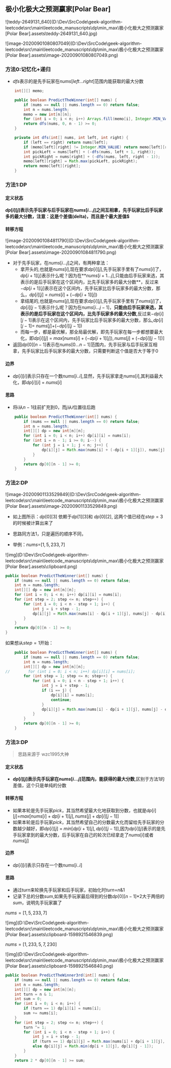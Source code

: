 ## 极小化极大之预测赢家[Polar Bear]





![teddy-2649131_640](D:\Dev\SrcCode\geek-algorithm-leetcode\src\main\leetcode_manuscripts\dp\min_max\极小化极大之预测赢家[Polar Bear].assets\teddy-2649131_640.jpg)

![image-20200901080807049](D:\Dev\SrcCode\geek-algorithm-leetcode\src\main\leetcode_manuscripts\dp\min_max\极小化极大之预测赢家[Polar Bear].assets\image-20200901080807049.png)

### 方法0:记忆化+递归

- $dfs$表示的是先手玩家在$nums[left...right]$范围内能获取的最大分数

```java
    int[][] memo;

    public boolean PredictTheWinner(int[] nums) {
        if (nums == null || nums.length == 0) return false;
        int n = nums.length;
        memo = new int[n][n];
        for (int i = 0; i < n; i++) Arrays.fill(memo[i], Integer.MIN_VALUE);
        return dfs(nums, 0, n - 1) >= 0;
    }

    private int dfs(int[] nums, int left, int right) {
        if (left == right) return nums[left];
        if (memo[left][right] != Integer.MIN_VALUE) return memo[left][right];
        int pickLeft = nums[left] + (-dfs(nums, left + 1, right));
        int pickRight = nums[right] + (-dfs(nums, left, right - 1));
        memo[left][right] = Math.max(pickLeft, pickRight);
        return memo[left][right];
    }

```



### 方法1:DP

#### 定义状态

**$dp[i][j]$表示先手玩家与后手玩家在$nums[i...j]$之间互相拿，先手玩家比后手玩家多的最大分数，注意：这是个差值(delta)，而且是个最大差值$**

#### 转移方程

![image-20200901084811790](D:\Dev\SrcCode\geek-algorithm-leetcode\src\main\leetcode_manuscripts\dp\min_max\极小化极大之预测赢家[Polar Bear].assets\image-20200901084811790.png)

- 对于先手玩家，在$nums[i...j]$之间，有两种拿法：
  - 拿开头的,也就是$nums[i]$,现在要求$dp[i][j]$,先手玩家手里有了$nums[i]$了，$dp[i+1][j]$表示什么呢？因为在**$nums[i+1...j]$,只能由后手玩家来选，其表示的是后手玩家在这个区间内，比先手玩家多的最大分数**，反过来$-dp[i+1][j]$表示在这个区间内，先手玩家比后手玩家多的最大分数，那么，$dp[i][j]$ = $nums[i]+(-dp[i+1][j])$
  - 拿结尾的,也就是$nums[j]$,现在要求$dp[i][j]$,先手玩家手里有了$nums[j]$了，$dp[i][j-1]$表示什么呢？因为在$nums[i...j-1]$，**只能由后手玩家来选，其表示的是后手玩家在这个区间内，比先手玩家多的最大分数**,反过来$-dp[i][j-1]$表示在这个区间内，先手玩家比后手玩家多的最大分数，那么,$dp[i][j-1]$= $nums[j]$+$(-dp[i][j-1])$
  - 而每一步，都是最优解，那全局最优解，即先手玩家在每一步都想要最大化，即$dp[i][j]$ = $max[nums[i]+(-dp[i+1][j]),nums[j]+(-dp[i][j-1])]$
- 返回$dp[0][n-1]$表示在$nums[0...n-1]$范围内，先手玩家与后手玩家互相拿，先手玩家比后手玩家多的最大分数，只需要判断这个值是否大于等于0

#### 边界

- $dp[i][i]$表示只存在一个数$nums[i..i]$,显然，先手玩家拿走$nums[i]$,其利益最大化，即$dp[i][i]$ = $nums[i]$

#### 思路

- 将$i$从$n-1$往前扩充到$0$，而$j$从$i$位置往后跑

```java
    public boolean PredictTheWinner(int[] nums) {
        if (nums == null || nums.length == 0) return false;
        int n = nums.length;
        int[][] dp = new int[n][n];
        for (int i = 0; i < n; i++) dp[i][i] = nums[i];
        for (int i = n - 1; i >= 0; i--) {
            for (int j = i + 1; j < n; j++) {
                dp[i][j] = Math.max(nums[i] + (-dp[i + 1][j]), nums[j] + (-dp[i][j - 1]));
            }
        }
        return dp[0][n - 1] >= 0;
    }
```



### 方法2:DP

![image-20200901133529849](D:\Dev\SrcCode\geek-algorithm-leetcode\src\main\leetcode_manuscripts\dp\min_max\极小化极大之预测赢家[Polar Bear].assets\image-20200901133529849.png)

- 如上图所示：$dp[0][3]$ 依赖于$dp[1][3]$和 $dp[0][2]$, 这两个值已经在$step=3$的时候被计算出来了

- 思路同方法1，只是遍历的顺序不同，

- 举例：$nums$=$[1,5,233,7]$

![img](D:\Dev\SrcCode\geek-algorithm-leetcode\src\main\leetcode_manuscripts\dp\min_max\极小化极大之预测赢家[Polar Bear].assets\clipboard.png)

```java
public boolean PredictTheWinner(int[] nums) {
    if (nums == null || nums.length == 0) return false;
    int n = nums.length;
    int[][] dp = new int[n][n];
    for (int i = 0; i < n; i++) dp[i][i] = nums[i];
    for (int step = 2; step <= n; step++) {
        for (int i = 0; i < n - step + 1; i++) {
            int j = i + step - 1;
            dp[i][j] = Math.max(nums[i] - dp[i + 1][j], nums[j] - dp[i][j - 1]);
        }
    }
    return dp[0][n - 1] >= 0;
}
```

如果想从$step=1$开始：

```java
    public boolean PredictTheWinner(int[] nums) {
        if (nums == null || nums.length == 0) return false;
        int n = nums.length;
        int[][] dp = new int[n][n];
//        for (int i = 0; i < n; i++) dp[i][i] = nums[i];
        for (int step = 1; step <= n; step++) {
            for (int i = 0; i < n - step + 1; i++) {
                int j = i + step - 1;
                if (i == j) {
                    dp[i][i] = nums[i];
                    continue;
                }
                dp[i][j] = Math.max(nums[i] - dp[i + 1][j], nums[j] - dp[i][j - 1]);
            }
        }
        return dp[0][n - 1] >= 0;
    }
```







### 方法3:DP

> 思路来源于 wzc1995大神

#### 定义状态

- **$dp[i][j]$表示先手玩家在$nums[i...j]$范围内，能获得的最大分数**,区别于方法1的 差值，这个只是单纯的分数

#### 转移方程

- 如果本轮是先手玩家$pick$，其当然希望最大化地获取到分数，也就是$dp[i][j]$=$max[nums[i]+dp[i+1][j],nums[j]+dp[i][j-1]]$
- 如果本轮是后手玩家$pick$，其当然希望自己的分数最大化而留给先手玩家的分数越少越好，即$dp[i][j]$ = $min[dp[i+1][j],dp[i][j-1]]$,因为$dp[i][j]$表示的是先手玩家拿到的最大分数，后手玩家在自己的轮次已经拿走了$nums[i]$或者$nums[j]$

#### 边界

- $dp[i][i]$表示只存在一个数$nums[i..i]$

#### 思路

- 通过$turn$来轮换先手玩家和后手玩家，初始化时$turn$=$n$&$1$
- 记录下总的分数$sum$,如果先手玩家最后得到的分数$dp[0][n-1]$*2大于两倍的$sum$，说明先手玩家赢了

$nums=[1,5,233,7]$

![img](D:\Dev\SrcCode\geek-algorithm-leetcode\src\main\leetcode_manuscripts\dp\min_max\极小化极大之预测赢家[Polar Bear].assets\clipboard-1598921546839.png)

$nums=[1,233,5,7,230]$

![img](D:\Dev\SrcCode\geek-algorithm-leetcode\src\main\leetcode_manuscripts\dp\min_max\极小化极大之预测赢家[Polar Bear].assets\clipboard-1598921546840.png)

```java
public boolean PredictTheWinner3rd(int[] nums) {
    if (nums == null || nums.length == 0) return false;
    int n = nums.length;
    int[][] dp = new int[n][n];
    int turn = n & 1;
    int sum = 0;
    for (int i = 0; i < n; i++) {
        if (turn == 1) dp[i][i] = nums[i];
        sum += nums[i];
    }
    for (int step = 2; step <= n; step++) {
        turn ^= 1;
        for (int i = 0; i < n - step + 1; i++) {
            int j = i + step - 1;
            if (turn == 1) dp[i][j] = Math.max(nums[i] + dp[i + 1][j], nums[j] + dp[i][j - 1]);
            else dp[i][j] = Math.min(dp[i + 1][j], dp[i][j - 1]);
        }
    }
    return 2 * dp[0][n - 1] >= sum;
```

